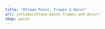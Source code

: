 ```yaml
---
title: "Ottawa Paint, Frames & Decor"
url: /ottawa/ottawa-paint-frames-and-decor/
shop: paint
---
```

